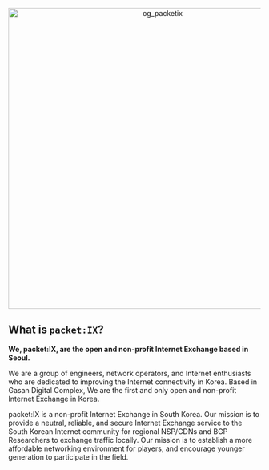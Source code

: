 <p align="center"><img width="600" alt="og_packetix" src="https://github.com/packetIX/.github/assets/27724108/d641f64e-eb1e-4b4f-859d-f83a260d3ee9"></p>

## What is `packet:IX`?
**We, packet:IX, are the open and non-profit Internet Exchange based in Seoul.**  

We are a group of engineers, network operators, and Internet enthusiasts who are dedicated to improving the Internet connectivity in Korea. Based in Gasan Digital Complex, We are the first and only open and non-profit Internet Exchange in Korea.  

packet:IX is a non-profit Internet Exchange in South Korea. Our mission is to provide a neutral, reliable, and secure Internet Exchange service to the South Korean Internet community for regional NSP/CDNs and BGP Researchers to exchange traffic locally. Our mission is to establish a more affordable networking environment for players, and encourage younger generation to participate in the field.  

